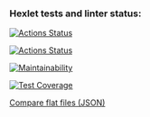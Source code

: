 ### Hexlet tests and linter status:
[![Actions Status](https://github.com/setov/java-project-71/actions/workflows/hexlet-check.yml/badge.svg)](https://github.com/setov/java-project-71/actions)

[![Actions Status](https://github.com/setov/java-project-71/actions/workflows/main.yml/badge.svg)](https://github.com/setov/java-project-71/actions)

[![Maintainability](https://api.codeclimate.com/v1/badges/febbb56bcc9ecc12900c/maintainability)](https://codeclimate.com/github/setov/java-project-71/maintainability)

[![Test Coverage](https://api.codeclimate.com/v1/badges/febbb56bcc9ecc12900c/test_coverage)](https://codeclimate.com/github/setov/java-project-71/test_coverage)

[Compare flat files (JSON)](https://asciinema.org/a/dPb0PbUNDM3WeLPNxZ2qOBTOk)
